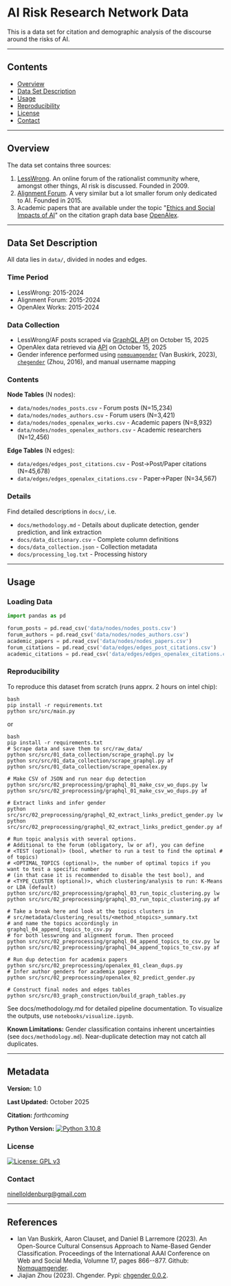 # AI Risk Research Network Data

This is a data set for citation and demographic analysis of the discourse around the risks of AI.

---

## Contents
- [Overview](#overview)
- [Data Set Description](#data-set-description)
- [Usage](#usage)
- [Reproducibility](#reproducibility)
- [License](#license)
- [Contact](#contact)

---

## Overview

The data set contains three sources: 

1) [LessWrong](https://www.lesswrong.com). An online forum of the rationalist community where, amongst other things, AI risk is discussed. Founded in 2009.
2) [Alignment Forum](https://www.alignmentforum.org). A very similar but a lot smaller forum only dedicated to AI. Founded in 2015.
3) Academic papers that are available under the topic "[Ethics and Social Impacts of AI](https://api.openalex.org/T10883)" on the citation graph data base [OpenAlex](https://openalex.org/).

---

## Data Set Description

All data lies in `data/`, divided in nodes and edges.

### Time Period
- LessWrong: 2015-2024
- Alignment Forum: 2015-2024
- OpenAlex Works: 2015-2024

### Data Collection
- LessWrong/AF posts scraped via [GraphQL API](https://www.lesswrong.com/graphiql) on October 15, 2025
- OpenAlex data retrieved via [API](https://openalex.org/) on October 15, 2025
- Gender inference performed using [`nomquamgender`](https://github.com/ianvanbuskirk/nomquamgender) (Van Buskirk, 2023), [`chegender`]() (Zhou, 2016), and manual username mapping

### Contents

**Node Tables** (N nodes):
- `data/nodes/nodes_posts.csv` - Forum posts (N=15,234)
- `data/nodes/nodes_authors.csv` - Forum users (N=3,421)
- `data/nodes/nodes_openalex_works.csv` - Academic papers (N=8,932)
- `data/nodes/nodes_openalex_authors.csv` - Academic researchers (N=12,456)

**Edge Tables** (N edges):
- `data/edges/edges_post_citations.csv` - Post→Post/Paper citations (N=45,678)
- `data/edges/edges_openalex_citations.csv` - Paper→Paper (N=34,567)

### Details

Find detailed descriptions in `docs/`, i.e. 

- `docs/methodology.md` - Details about duplicate detection, gender prediction, and link extraction
- `docs/data_dictionary.csv` - Complete column definitions
- `docs/data_collection.json` - Collection metadata
- `docs/processing_log.txt` - Processing history

---

## Usage

### Loading Data
```python
import pandas as pd

forum_posts = pd.read_csv('data/nodes/nodes_posts.csv')
forum_authors = pd.read_csv('data/nodes/nodes_authors.csv')
academic_papers = pd.read_csv('data/nodes/nodes_papers.csv')
forum_citations = pd.read_csv('data/edges/edges_post_citations.csv')
academic_citations = pd.read_csv('data/edges/edges_openalex_citations.csv')
```

### Reproducibility
To reproduce this dataset from scratch (runs apprx. 2 hours on intel chip):
```
bash
pip install -r requirements.txt
python src/src/main.py
```

or 
```
bash
pip install -r requirements.txt
# Scrape data and save them to src/raw_data/
python src/src/01_data_collection/scrape_graphql.py lw
python src/src/01_data_collection/scrape_graphql.py af
python src/src/01_data_collection/scrape_openalex.py

# Make CSV of JSON and run near dup detection
python src/src/02_preprocessing/graphql_01_make_csv_wo_dups.py lw
python src/src/02_preprocessing/graphql_01_make_csv_wo_dups.py af

# Extract links and infer gender
python src/src/02_preprocessing/graphql_02_extract_links_predict_gender.py lw
python src/src/02_preprocessing/graphql_02_extract_links_predict_gender.py af

# Run topic analysis with several options.
# Additional to the forum (obligatory, lw or af), you can define
# <TEST (optional)> (bool, whether to run a test to find the optimal # of topics)
# <OPTIMAL_TOPICS (optional)>, the number of optimal topics if you want to test a specific number
# (in that case it is recommended to disable the test bool), and
# <TYPE_CLUSTER (optional)>, which clustering/analysis to run: K-Means or LDA (default)
python src/src/02_preprocessing/graphql_03_run_topic_clustering.py lw
python src/src/02_preprocessing/graphql_03_run_topic_clustering.py af

# Take a break here and look at the topics clusters in 
# src/metadata/clustering_results/<method_ntopics>_summary.txt 
# and name the topics accordingly in graphql_04_append_topics_to_csv.py
# for both lesswrong and alignment forum. Then proceed
python src/src/02_preprocessing/graphql_04_append_topics_to_csv.py lw
python src/src/02_preprocessing/graphql_04_append_topics_to_csv.py af

# Run dup detection for academix papers
python src/src/02_preprocessing/openalex_01_clean_dups.py
# Infer author genders for academix papers
python src/src/02_preprocessing/openalex_02_predict_gender.py

# Construct final nodes and edges tables
python src/src/03_graph_construction/build_graph_tables.py
```

See docs/methodology.md for detailed pipeline documentation. To visualize the outputs, use `notebooks/visualize.ipynb`.

**Known Limitations:** Gender classification contains inherent uncertainties (see `docs/methodology.md`). Near-duplicate detection may not catch all duplicates.

---

## Metadata

**Version:** 1.0 

**Last Updated:** October 2025

**Citation:** *forthcoming*

**Python Version:** [![Python 3.10.8](https://img.shields.io/badge/python-3.10.8-blue.svg)](https://www.python.org/downloads/)

### License
[![License: GPL v3](https://img.shields.io/badge/License-GPLv3-blue.svg)](https://www.gnu.org/licenses/gpl-3.0)

### Contact
ninelloldenburg@gmail.com

---

## References

- Ian Van Buskirk, Aaron Clauset, and Daniel B Larremore (2023). An Open-Source Cultural Consensus Approach to Name-Based Gender Classification. Proceedings of the International AAAI Conference on Web and Social Media, Volumne 17, pages 866--877. Github: [Nomquamgender](https://github.com/ianvanbuskirk/nomquamgender).
- Jiajian Zhou (2023). Chgender. Pypi: [chgender 0.0.2](https://pypi.org/project/chgender/).
